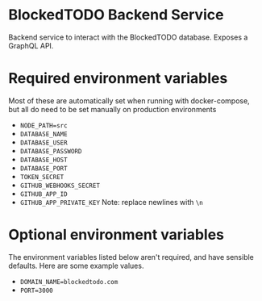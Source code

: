 # BlockedTODO Backend Service
Backend service to interact with the BlockedTODO database.
Exposes a GraphQL API.

# Required environment variables
Most of these are automatically set when running with docker-compose, but all do need to be set manually on production environments

* `NODE_PATH=src`
* `DATABASE_NAME`
* `DATABASE_USER`
* `DATABASE_PASSWORD`
* `DATABASE_HOST`
* `DATABASE_PORT`
* `TOKEN_SECRET`
* `GITHUB_WEBHOOKS_SECRET`
* `GITHUB_APP_ID`
* `GITHUB_APP_PRIVATE_KEY` Note: replace newlines with `\n`

# Optional environment variables
The environment variables listed below aren't required, and have sensible defaults. Here are some example values.

* `DOMAIN_NAME=blockedtodo.com`
* `PORT=3000`
